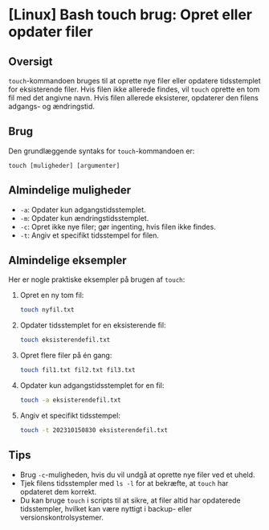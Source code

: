 # [Linux] Bash touch brug: Opret eller opdater filer

## Oversigt
`touch`-kommandoen bruges til at oprette nye filer eller opdatere tidsstemplet for eksisterende filer. Hvis filen ikke allerede findes, vil `touch` oprette en tom fil med det angivne navn. Hvis filen allerede eksisterer, opdaterer den filens adgangs- og ændringstid.

## Brug
Den grundlæggende syntaks for `touch`-kommandoen er:

```
touch [muligheder] [argumenter]
```

## Almindelige muligheder
- `-a`: Opdater kun adgangstidsstemplet.
- `-m`: Opdater kun ændringstidsstemplet.
- `-c`: Opret ikke nye filer; gør ingenting, hvis filen ikke findes.
- `-t`: Angiv et specifikt tidsstempel for filen.

## Almindelige eksempler
Her er nogle praktiske eksempler på brugen af `touch`:

1. Opret en ny tom fil:
   ```bash
   touch nyfil.txt
   ```

2. Opdater tidsstemplet for en eksisterende fil:
   ```bash
   touch eksisterendefil.txt
   ```

3. Opret flere filer på én gang:
   ```bash
   touch fil1.txt fil2.txt fil3.txt
   ```

4. Opdater kun adgangstidsstemplet for en fil:
   ```bash
   touch -a eksisterendefil.txt
   ```

5. Angiv et specifikt tidsstempel:
   ```bash
   touch -t 202310150830 eksisterendefil.txt
   ```

## Tips
- Brug `-c`-muligheden, hvis du vil undgå at oprette nye filer ved et uheld.
- Tjek filens tidsstempler med `ls -l` for at bekræfte, at `touch` har opdateret dem korrekt.
- Du kan bruge `touch` i scripts til at sikre, at filer altid har opdaterede tidsstempler, hvilket kan være nyttigt i backup- eller versionskontrolsystemer.
